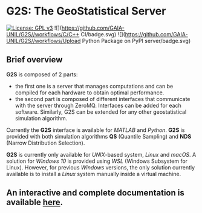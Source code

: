 # G2S: The GeoStatistical Server

[![License: GPL v3](https://img.shields.io/badge/License-GPL%20v3-blue.svg)](https://www.gnu.org/licenses/gpl-3.0)
![](https://github.com/GAIA-UNIL/G2S//workflows/C/C++ CI/badge.svg)
![](https://github.com/GAIA-UNIL/G2S//workflows/Upload Python Package on PyPI server/badge.svg)



## Brief overview

**G2S** is composed of 2 parts:
- the first one is a server that manages computations and can be compiled for each hardware to obtain optimal performance.
- the second part is composed of different interfaces that communicate with the server through ZeroMQ. Interfaces can be added for each software. Similarly, G2S can be extended for any other geostatistical simulation algorithm.

Currently the **G2S** interface is available for *MATLAB* and *Python*. **G2S** is provided with both simulation algorithms **QS** (Quantile Sampling) and **NDS** (Narrow Distribution Selection).

**G2S** is currently only available for *UNIX*-based system, *Linux* and *macOS*. A solution for *Windows 10* is provided using *WSL* (Windows Subsystem for Linux). However, for previous *Windows* versions, the only solution currently available is to install a *Linux* system manually inside a virtual machine. 


## An interactive and complete documentation is available [here](https://gaia-unil.github.io/G2S/).
